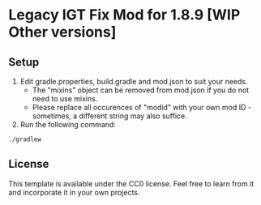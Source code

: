 # Legacy IGT Fix Mod for 1.8.9 [WIP Other versions]

## Setup

1. Edit gradle.properties, build.gradle and mod.json to suit your needs.
    * The "mixins" object can be removed from mod.json if you do not need to use mixins.
    * Please replace all occurences of "modid" with your own mod ID - sometimes, a different string may also suffice.
2. Run the following command:

```
./gradlew
```

## License

This template is available under the CC0 license. Feel free to learn from it and incorporate it in your own projects.
